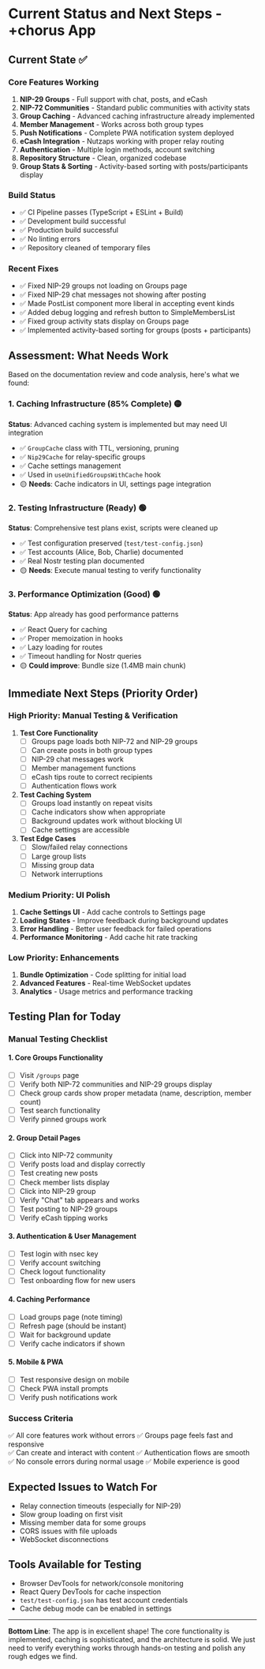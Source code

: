 # Current Status and Next Steps - +chorus App

## Current State ✅

### Core Features Working
1. **NIP-29 Groups** - Full support with chat, posts, and eCash
2. **NIP-72 Communities** - Standard public communities with activity stats
3. **Group Caching** - Advanced caching infrastructure already implemented
4. **Member Management** - Works across both group types
5. **Push Notifications** - Complete PWA notification system deployed
6. **eCash Integration** - Nutzaps working with proper relay routing
7. **Authentication** - Multiple login methods, account switching
8. **Repository Structure** - Clean, organized codebase
9. **Group Stats & Sorting** - Activity-based sorting with posts/participants display

### Build Status
- ✅ CI Pipeline passes (TypeScript + ESLint + Build)
- ✅ Development build successful
- ✅ Production build successful
- ✅ No linting errors
- ✅ Repository cleaned of temporary files

### Recent Fixes
- ✅ Fixed NIP-29 groups not loading on Groups page
- ✅ Fixed NIP-29 chat messages not showing after posting  
- ✅ Made PostList component more liberal in accepting event kinds
- ✅ Added debug logging and refresh button to SimpleMembersList
- ✅ Fixed group activity stats display on Groups page
- ✅ Implemented activity-based sorting for groups (posts + participants)

## Assessment: What Needs Work

Based on the documentation review and code analysis, here's what we found:

### 1. Caching Infrastructure (85% Complete) 🟡
**Status**: Advanced caching system is implemented but may need UI integration
- ✅ `GroupCache` class with TTL, versioning, pruning
- ✅ `Nip29Cache` for relay-specific groups 
- ✅ Cache settings management
- ✅ Used in `useUnifiedGroupsWithCache` hook
- 🟡 **Needs**: Cache indicators in UI, settings page integration

### 2. Testing Infrastructure (Ready) 🟢
**Status**: Comprehensive test plans exist, scripts were cleaned up
- ✅ Test configuration preserved (`test/test-config.json`)
- ✅ Test accounts (Alice, Bob, Charlie) documented
- ✅ Real Nostr testing plan documented
- 🟡 **Needs**: Execute manual testing to verify functionality

### 3. Performance Optimization (Good) 🟢
**Status**: App already has good performance patterns
- ✅ React Query for caching
- ✅ Proper memoization in hooks
- ✅ Lazy loading for routes
- ✅ Timeout handling for Nostr queries
- 🟡 **Could improve**: Bundle size (1.4MB main chunk)

## Immediate Next Steps (Priority Order)

### High Priority: Manual Testing & Verification
1. **Test Core Functionality**
   - [ ] Groups page loads both NIP-72 and NIP-29 groups
   - [ ] Can create posts in both group types  
   - [ ] NIP-29 chat messages work
   - [ ] Member management functions
   - [ ] eCash tips route to correct recipients
   - [ ] Authentication flows work

2. **Test Caching System** 
   - [ ] Groups load instantly on repeat visits
   - [ ] Cache indicators show when appropriate
   - [ ] Background updates work without blocking UI
   - [ ] Cache settings are accessible

3. **Test Edge Cases**
   - [ ] Slow/failed relay connections
   - [ ] Large group lists
   - [ ] Missing group data
   - [ ] Network interruptions

### Medium Priority: UI Polish
1. **Cache Settings UI** - Add cache controls to Settings page
2. **Loading States** - Improve feedback during background updates  
3. **Error Handling** - Better user feedback for failed operations
4. **Performance Monitoring** - Add cache hit rate tracking

### Low Priority: Enhancements  
1. **Bundle Optimization** - Code splitting for initial load
2. **Advanced Features** - Real-time WebSocket updates
3. **Analytics** - Usage metrics and performance tracking

## Testing Plan for Today

### Manual Testing Checklist

#### 1. Core Groups Functionality
- [ ] Visit `/groups` page 
- [ ] Verify both NIP-72 communities and NIP-29 groups display
- [ ] Check group cards show proper metadata (name, description, member count)
- [ ] Test search functionality
- [ ] Verify pinned groups work

#### 2. Group Detail Pages
- [ ] Click into NIP-72 community
- [ ] Verify posts load and display correctly
- [ ] Test creating new posts
- [ ] Check member lists display
- [ ] Click into NIP-29 group
- [ ] Verify "Chat" tab appears and works
- [ ] Test posting to NIP-29 groups
- [ ] Verify eCash tipping works

#### 3. Authentication & User Management
- [ ] Test login with nsec key
- [ ] Verify account switching
- [ ] Check logout functionality  
- [ ] Test onboarding flow for new users

#### 4. Caching Performance
- [ ] Load groups page (note timing)
- [ ] Refresh page (should be instant)
- [ ] Wait for background update
- [ ] Verify cache indicators if shown

#### 5. Mobile & PWA
- [ ] Test responsive design on mobile
- [ ] Check PWA install prompts
- [ ] Verify push notifications work

### Success Criteria
✅ All core features work without errors
✅ Groups page feels fast and responsive  
✅ Can create and interact with content
✅ Authentication flows are smooth
✅ No console errors during normal usage
✅ Mobile experience is good

## Expected Issues to Watch For
- Relay connection timeouts (especially for NIP-29)
- Slow group loading on first visit  
- Missing member data for some groups
- CORS issues with file uploads
- WebSocket disconnections

## Tools Available for Testing
- Browser DevTools for network/console monitoring
- React Query DevTools for cache inspection
- `test/test-config.json` has test account credentials
- Cache debug mode can be enabled in settings

---

**Bottom Line**: The app is in excellent shape! The core functionality is implemented, caching is sophisticated, and the architecture is solid. We just need to verify everything works through hands-on testing and polish any rough edges we find.
